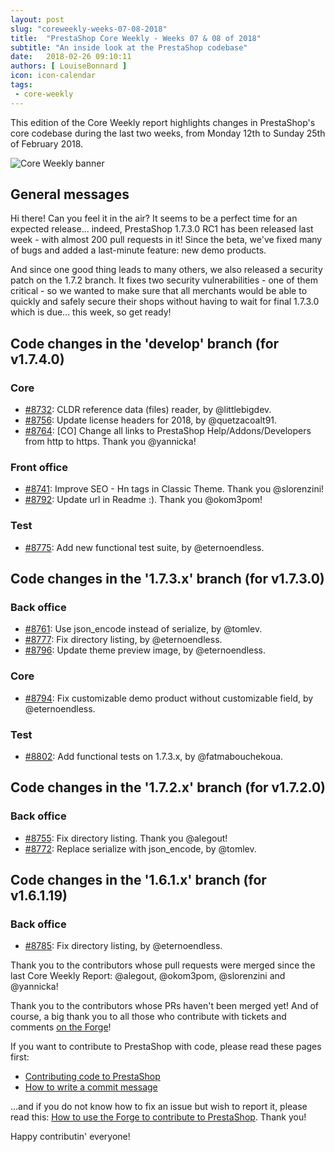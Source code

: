 ```yaml
---
layout: post
slug: "coreweekly-weeks-07-08-2018"
title:  "PrestaShop Core Weekly - Weeks 07 & 08 of 2018"
subtitle: "An inside look at the PrestaShop codebase"
date:   2018-02-26 09:10:11
authors: [ LouiseBonnard ]
icon: icon-calendar
tags:
 - core-weekly
---
```


This edition of the Core Weekly report highlights changes in PrestaShop's core codebase during the last two weeks, from Monday 12th to Sunday 25th of February 2018.

![Core Weekly banner](/assets/images/2017/04/core_weekly_banner.jpg)


## General messages

Hi there! Can you feel it in the air? It seems to be a perfect time for an expected release... indeed, PrestaShop 1.7.3.0 RC1 has been released last week - with almost 200 pull requests in it! Since the beta, we've fixed many of bugs and added a last-minute feature: new demo products.

And since one good thing leads to many others, we also released a security patch on the 1.7.2 branch. It fixes two security vulnerabilities - one of them critical - so we wanted to make sure that all merchants would be able to quickly and safely secure their shops without having to wait for final 1.7.3.0 which is due... this week, so get ready!


## Code changes in the 'develop' branch (for v1.7.4.0)

### Core

* [#8732](https://github.com/PrestaShop/PrestaShop/pull/8732): CLDR reference data (files) reader, by @littlebigdev.
* [#8756](https://github.com/PrestaShop/PrestaShop/pull/8756): Update license headers for 2018, by @quetzacoalt91.
* [#8764](https://github.com/PrestaShop/PrestaShop/pull/8764): [CO] Change all links to PrestaShop Help/Addons/Developers from http to https. Thank you @yannicka!


### Front office

* [#8741](https://github.com/PrestaShop/PrestaShop/pull/8741): Improve SEO - Hn tags in Classic Theme. Thank you @slorenzini!
* [#8792](https://github.com/PrestaShop/PrestaShop/pull/8792): Update url in Readme :). Thank you @okom3pom!


### Test

* [#8775](https://github.com/PrestaShop/PrestaShop/pull/8775): Add new functional test suite, by @eternoendless.


## Code changes in the '1.7.3.x' branch (for v1.7.3.0)

### Back office

* [#8761](https://github.com/PrestaShop/PrestaShop/pull/8761): Use json_encode instead of serialize, by @tomlev.
* [#8777](https://github.com/PrestaShop/PrestaShop/pull/8777): Fix directory listing, by @eternoendless.
* [#8796](https://github.com/PrestaShop/PrestaShop/pull/8796): Update theme preview image, by @eternoendless.


### Core

* [#8794](https://github.com/PrestaShop/PrestaShop/pull/8794): Fix customizable demo product without customizable field, by @eternoendless.


### Test

* [#8802](https://github.com/PrestaShop/PrestaShop/pull/8802): Add functional tests on 1.7.3.x, by @fatmabouchekoua.


## Code changes in the '1.7.2.x' branch (for v1.7.2.0)

### Back office

* [#8755](https://github.com/PrestaShop/PrestaShop/pull/8755): Fix directory listing. Thank you @alegout!
* [#8772](https://github.com/PrestaShop/PrestaShop/pull/8772): Replace serialize with json_encode, by @tomlev.


## Code changes in the '1.6.1.x' branch (for v1.6.1.19)

### Back office

* [#8785](https://github.com/PrestaShop/PrestaShop/pull/8785): Fix directory listing, by @eternoendless.

Thank you to the contributors whose pull requests were merged since the last Core Weekly Report: @alegout, @okom3pom, @slorenzini and @yannicka!

Thank you to the contributors whose PRs haven't been merged yet! And of course, a big thank you to all those who contribute with tickets and comments [on the Forge](http://forge.prestashop.com/)!

If you want to contribute to PrestaShop with code, please read these pages first:

 * [Contributing code to PrestaShop](http://doc.prestashop.com/display/PS16/Contributing+code+to+PrestaShop)
 * [How to write a commit message](http://doc.prestashop.com/display/PS16/How+to+write+a+commit+message)

...and if you do not know how to fix an issue but wish to report it, please read this: [How to use the Forge to contribute to PrestaShop](http://doc.prestashop.com/display/PS16/How+to+use+the+Forge+to+contribute+to+PrestaShop). Thank you!

Happy contributin' everyone!
